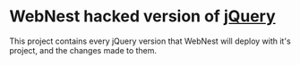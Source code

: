 WebNest hacked version of [jQuery](http://www.jquery.com)
======================================================

This project contains every jQuery version that WebNest will deploy with it's project, and the changes made to them.
